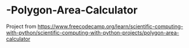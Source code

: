 # -Polygon-Area-Calculator
Project from https://www.freecodecamp.org/learn/scientific-computing-with-python/scientific-computing-with-python-projects/polygon-area-calculator
